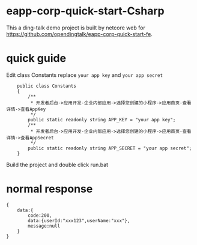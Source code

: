 # eapp-corp-quick-start-Csharp
This a ding-talk demo project is built by netcore web for https://github.com/opendingtalk/eapp-corp-quick-start-fe.
# quick guide
Edit class Constants replace `your app key` and `your app secret`
```
    public class Constants
    {
        /**
         * 开发者后台->应用开发-企业内部应用->选择您创建的小程序->应用首页-查看详情->查看AppKey
         */
        public static readonly string APP_KEY = "your app key";
        /**
         * 开发者后台->应用开发-企业内部应用->选择您创建的小程序->应用首页-查看详情->查看AppSecret
         */
        public static readonly string APP_SECRET = "your app secret";
    }
```
Build the project and double click run.bat
# normal response 
```
{
	data:{
		code:200,
		data:{userId:"xxx123",userName:"xxx"},
		message:null
	}
}
```